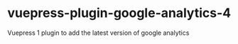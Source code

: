 # vuepress-plugin-google-analytics-4
Vuepress 1 plugin to add the latest version of google analytics
